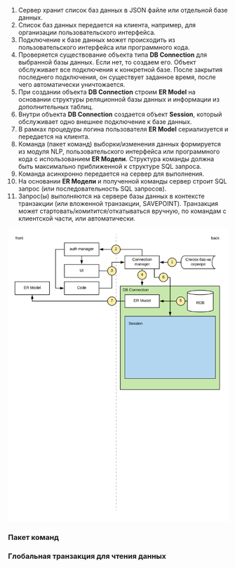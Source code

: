 
1. Сервер хранит список баз данных в JSON файле или отдельной базе данных.
2. Список баз данных передается на клиента, например, для организации пользовательского интерфейса.
3. Подключение к базе данных может происходить из пользовательского интерфейса или программного кода.
4. Проверяется существование объекта типа **DB Connection** для выбранной базы данных. Если нет, то создаем его. Объект обслуживает все подключения к конкретной базе. После закрытия последнего подключения, он существует заданное время, после чего автоматически уничтожается.
5. При создании объекта **DB Connection** строим **ER Model** на основании структуры реляционной базы данных и информации из дополнительных таблиц.
6. Внутри объекта **DB Connection** создается объект **Session**, который обслуживает одно внешнее подключение к базе данных.
7. В рамках процедуры логина пользователя **ER Model** сериализуется и передается на клиента.
8. Команда (пакет команд) выборки/изменения данных формируется из модуля NLP, пользовательского интерфейса или программного кода с использованием **ER Модели**. Структура команды должна быть максимально приближенной к структуре SQL запроса.
9. Команда асинхронно передается на сервер для выполнения.
10. На основании **ER Модели** и полученной команды сервер строит SQL запрос (или последовательность SQL запросов).
11. Запрос(ы) выполняются на сервере базы данных в контексте транзакции (или вложенной транзакции, SAVEPOINT). Транзакция может стартовать/комитится/откатываться вручную, по командам с клиентской части, или автоматически. 

![Data flow](img/todo0006.data_flow.svg)

### Пакет команд

### Глобальная транзакция для чтения данных

